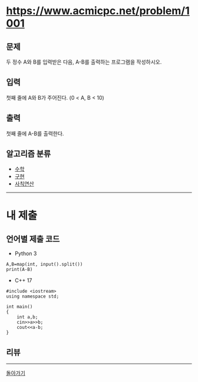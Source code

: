 # https://www.acmicpc.net/problem/1001


## 문제

두 정수 A와 B를 입력받은 다음, A-B를 출력하는 프로그램을 작성하시오.

## 입력

첫째 줄에 A와 B가 주어진다. (0 < A, B < 10)

## 출력

첫째 줄에 A-B를 출력한다.

## 알고리즘 분류

- [수학](https://www.acmicpc.net/problem/tag/124)
- [구현](https://www.acmicpc.net/problem/tag/102)
- [사칙연산](https://www.acmicpc.net/problem/tag/121)

---
# 내 제출

## 언어별 제출 코드

- Python 3
```
A,B=map(int, input().split())
print(A-B)
```

- C++ 17
```
#include <iostream>
using namespace std;

int main()
{
    int a,b;
    cin>>a>>b;
    cout<<a-b;
}
```

## 리뷰




---
[돌아가기](Baekjoon/Step.md)